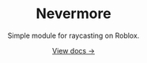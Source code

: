 <div align="center">
  <h1>Nevermore</h1>
  <p>Simple module for raycasting on Roblox.</p>
  <a href="https://syntaxrbx.github.io/SimpleRay/">View docs →</a>
</div>
